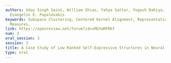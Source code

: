 ```yaml
---
authors: Uday Singh Saini, William Shiao, Yahya Sattar, Yogesh Dahiya, Samet Oymak,
  Evangelos E. Papalexakis
keywords: Subspace Clustering, Centered Kernel Alignment, Representation Similarity
  Measures.
link: https://openreview.net/forum?id=vMGYwMFRKf
num: 3
oral_session: 3
session: 3
title: A Case Study of Low Ranked Self-Expressive Structures in Neural Network Representations
type: oral
---
```

